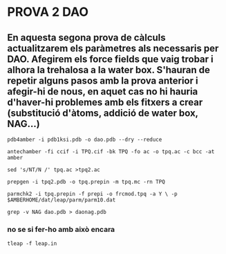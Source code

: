 # PROVA 2 DAO

## En aquesta segona prova de càlculs actualitzarem els paràmetres als necessaris per DAO. Afegirem els force fields que vaig trobar i alhora la trehalosa a la water box. S'hauran de repetir alguns pasos amb la prova anterior i afegir-hi de nous, en aquet cas no hi hauria d'haver-hi problemes amb els fitxers a crear (substitució d'àtoms, addició de water box, NAG...)

```
pdb4amber -i pdb1ksi.pdb -o dao.pdb --dry --reduce
```

```
antechamber -fi ccif -i TPQ.cif -bk TPQ -fo ac -o tpq.ac -c bcc -at amber
```

```
sed 's/NT/N /' tpq.ac >tpq2.ac
```

```
prepgen -i tpq2.pdb -o tpq.prepin -m tpq.mc -rn TPQ
```

```
parmchk2 -i tpq.prepin -f prepi -o frcmod.tpq -a Y \ -p $AMBERHOME/dat/leap/parm/parm10.dat
```
```
grep -v NAG dao.pdb > daonag.pdb
```
### no se si fer-ho amb això encara
```
tleap -f leap.in
```